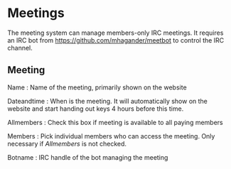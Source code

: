 # Meetings

The meeting system can manage members-only IRC meetings. It requires
an IRC bot from https://github.com/mhagander/meetbot to control the
IRC channel.

## Meeting

Name
: Name of the meeting, primarily shown on the website

Dateandtime
: When is the meeting. It will automatically show on the website and
start handing out keys 4 hours before this time.

Allmembers
: Check this box if meeting is available to all paying members

Members
: Pick individual members who can access the meeting. Only necessary
if *Allmembers* is not checked.

Botname
: IRC handle of the bot managing the meeting
